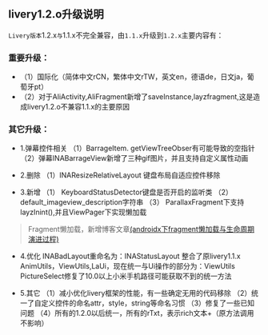 ## livery1.2.o升级说明

`Livery版本`1.2.x`与`1.1.x不完全兼容，由`1.1.x`升级到`1.2.x`主要内容有：

### 重要升级：

* （1）国际化（简体中文rCN，繁体中文rTW，英文en，德语de，日文ja，葡萄牙pt）
* （2）对于AliActivity,AliFragment新增了saveInstance,layzfragment,这是造成livery1.2.o不兼容1.1.x的主要原因

### 其它升级：

* 1.弹幕控件相关
（1）BarrageItem. getViewTreeObser有可能导致的空指针
（2）弹幕INABarrageView新增了三种gif图片，并且支持自定义属性动画

* 2.删除
（1）INAResizeRelativeLayout 键盘布局自适应控件移除

* 3.新增
（1） KeyboardStatusDetector键盘是否开启的监听类
（2） default_imageview_description字符串
（3） ParallaxFragment下支持layzInint(),并且ViewPager下实现懒加载

>Fragment懒加载，新增博客文章[(androidx下fragment懒加载与生命周期演进过程)](https://zhuanlan.zhihu.com/p/348847249)

* 4.优化
INABadLayout重命名为：INAStatusLayout
整合了原livery1.1.x AnimUtils，ViewUtils,LaUi，现在统一与Ui操作的部分为：ViewUtils
PictureSelect修复了10.0以上小米手机路径可能获取不到的统一方法

* 5.其它
（1）减小优化livery框架的性能，有一些确定无用的代码移除
（2）统一了自定义控件的命名attr，style，string等命名习惯
（3）修复了一些已知问题
（4）所有的1.2.0以后统一，所有的rTxt，表示rich文本+（原方法调用不影响）
